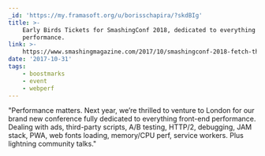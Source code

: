 ```yaml
---
_id: 'https://my.framasoft.org/u/borisschapira/?skdBIg'
title: >-
    Early Birds Tickets for SmashingConf 2018, dedicated to everything front-end
    performance.
link: >-
    https://www.smashingmagazine.com/2017/10/smashingconf-2018-fetch-those-early-bird-tickets/
date: '2017-10-31'
tags:
    - boostmarks
    - event
    - webperf
---
```


<div class="markdown"><p>&quot;Performance matters. Next year, we’re thrilled to venture to London for our brand new conference fully dedicated to everything front-end performance. Dealing with ads, third-party scripts, A/B testing, HTTP/2, debugging, JAM stack, PWA, web fonts loading, memory/CPU perf, service workers. Plus lightning community talks.&quot;
</p></div>
